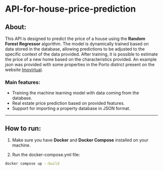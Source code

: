 # API-for-house-price-prediction

## About:
This API is designed to predict the price of a house using the **Random Forest Regressor** algorithm. The model is dynamically trained based on data stored in the database, allowing predictions to be adjusted to the specific context of the data provided. After training, it is possible to estimate the price of a new home based on the characteristics provided. An example json was provided with some properties in the Porto district present on the website [Imovirtual](https://www.imovirtual.com/).

### Main features:
- Training the machine learning model with data coming from the database.
- Real estate price prediction based on provided features.
- Support for importing a property database in JSON format.

---

## How to run:

1. Make sure you have **Docker** and **Docker Compose** installed on your machine.

2. Run the docker-compose.yml file:
 ```bash
docker compose up --build